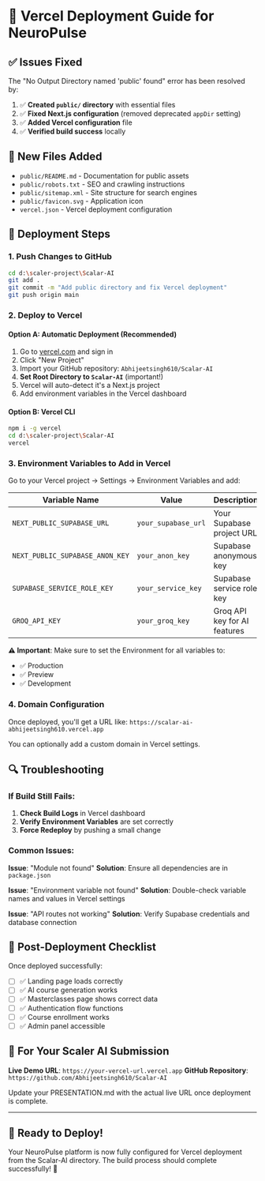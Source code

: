 # 🚀 Vercel Deployment Guide for NeuroPulse

## ✅ Issues Fixed

The "No Output Directory named 'public' found" error has been resolved by:

1. ✅ **Created `public/` directory** with essential files
2. ✅ **Fixed Next.js configuration** (removed deprecated `appDir` setting)
3. ✅ **Added Vercel configuration** file
4. ✅ **Verified build success** locally

## 📁 New Files Added

- `public/README.md` - Documentation for public assets
- `public/robots.txt` - SEO and crawling instructions
- `public/sitemap.xml` - Site structure for search engines
- `public/favicon.svg` - Application icon
- `vercel.json` - Vercel deployment configuration

## 🔧 Deployment Steps

### **1. Push Changes to GitHub**
```bash
cd d:\scaler-project\Scalar-AI
git add .
git commit -m "Add public directory and fix Vercel deployment"
git push origin main
```

### **2. Deploy to Vercel**

#### **Option A: Automatic Deployment (Recommended)**
1. Go to [vercel.com](https://vercel.com) and sign in
2. Click "New Project"
3. Import your GitHub repository: `Abhijeetsingh610/Scalar-AI`
4. **Set Root Directory to `Scalar-AI`** (important!)
5. Vercel will auto-detect it's a Next.js project
6. Add environment variables in the Vercel dashboard

#### **Option B: Vercel CLI**
```bash
npm i -g vercel
cd d:\scaler-project\Scalar-AI
vercel
```

### **3. Environment Variables to Add in Vercel**

Go to your Vercel project → Settings → Environment Variables and add:

| Variable Name | Value | Description |
|---------------|-------|-------------|
| `NEXT_PUBLIC_SUPABASE_URL` | `your_supabase_url` | Your Supabase project URL |
| `NEXT_PUBLIC_SUPABASE_ANON_KEY` | `your_anon_key` | Supabase anonymous key |
| `SUPABASE_SERVICE_ROLE_KEY` | `your_service_key` | Supabase service role key |
| `GROQ_API_KEY` | `your_groq_key` | Groq API key for AI features |

**⚠️ Important**: Make sure to set the Environment for all variables to:
- ✅ Production
- ✅ Preview  
- ✅ Development

### **4. Domain Configuration**

Once deployed, you'll get a URL like:
`https://scalar-ai-abhijeetsingh610.vercel.app`

You can optionally add a custom domain in Vercel settings.

## 🔍 Troubleshooting

### **If Build Still Fails:**

1. **Check Build Logs** in Vercel dashboard
2. **Verify Environment Variables** are set correctly
3. **Force Redeploy** by pushing a small change

### **Common Issues:**

**Issue**: "Module not found"
**Solution**: Ensure all dependencies are in `package.json`

**Issue**: "Environment variable not found"
**Solution**: Double-check variable names and values in Vercel settings

**Issue**: "API routes not working"
**Solution**: Verify Supabase credentials and database connection

## 📝 Post-Deployment Checklist

Once deployed successfully:

- [ ] ✅ Landing page loads correctly
- [ ] ✅ AI course generation works
- [ ] ✅ Masterclasses page shows correct data
- [ ] ✅ Authentication flow functions
- [ ] ✅ Course enrollment works
- [ ] ✅ Admin panel accessible

## 🎯 For Your Scaler AI Submission

**Live Demo URL**: `https://your-vercel-url.vercel.app`
**GitHub Repository**: `https://github.com/Abhijeetsingh610/Scalar-AI`

Update your PRESENTATION.md with the actual live URL once deployment is complete.

---

## 🚀 Ready to Deploy!

Your NeuroPulse platform is now fully configured for Vercel deployment from the Scalar-AI directory. The build process should complete successfully! 🎉
